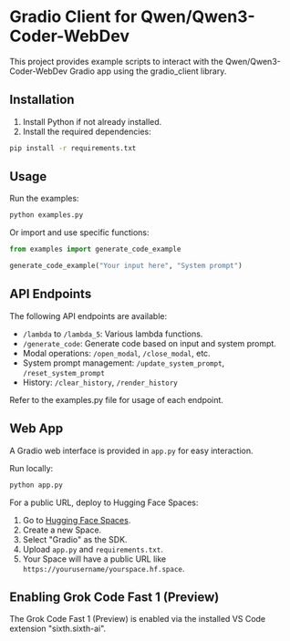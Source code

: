 # Gradio Client for Qwen/Qwen3-Coder-WebDev

This project provides example scripts to interact with the Qwen/Qwen3-Coder-WebDev Gradio app using the gradio_client library.

## Installation

1. Install Python if not already installed.
2. Install the required dependencies:

```bash
pip install -r requirements.txt
```

## Usage

Run the examples:

```bash
python examples.py
```

Or import and use specific functions:

```python
from examples import generate_code_example

generate_code_example("Your input here", "System prompt")
```

## API Endpoints

The following API endpoints are available:

- `/lambda` to `/lambda_5`: Various lambda functions.
- `/generate_code`: Generate code based on input and system prompt.
- Modal operations: `/open_modal`, `/close_modal`, etc.
- System prompt management: `/update_system_prompt`, `/reset_system_prompt`
- History: `/clear_history`, `/render_history`

Refer to the examples.py file for usage of each endpoint.

## Web App

A Gradio web interface is provided in `app.py` for easy interaction.

Run locally:

```bash
python app.py
```

For a public URL, deploy to Hugging Face Spaces:

1. Go to [Hugging Face Spaces](https://huggingface.co/spaces).
2. Create a new Space.
3. Select "Gradio" as the SDK.
4. Upload `app.py` and `requirements.txt`.
5. Your Space will have a public URL like `https://yourusername/yourspace.hf.space`.

## Enabling Grok Code Fast 1 (Preview)

The Grok Code Fast 1 (Preview) is enabled via the installed VS Code extension "sixth.sixth-ai".